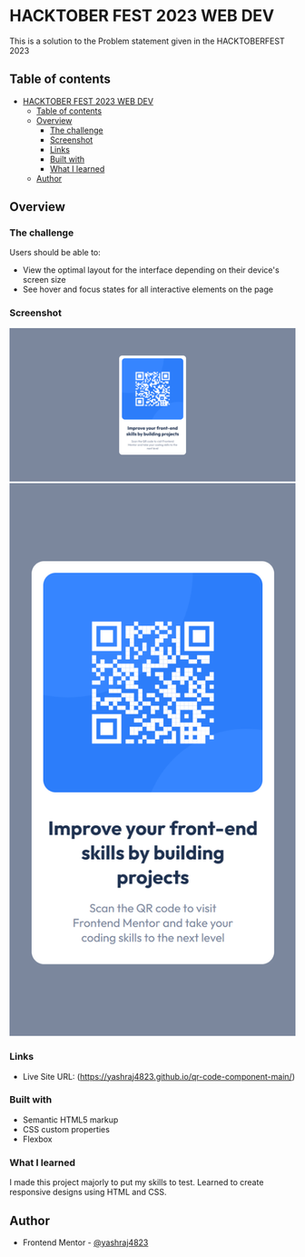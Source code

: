 # HACKTOBER FEST 2023 WEB DEV

This is a solution to the Problem statement given in the HACKTOBERFEST 2023

## Table of contents

- [HACKTOBER FEST 2023 WEB DEV](#hacktober-fest-2023-web-dev)
  - [Table of contents](#table-of-contents)
  - [Overview](#overview)
    - [The challenge](#the-challenge)
    - [Screenshot](#screenshot)
    - [Links](#links)
    - [Built with](#built-with)
    - [What I learned](#what-i-learned)
  - [Author](#author)
  



## Overview

### The challenge

Users should be able to:

- View the optimal layout for the interface depending on their device's screen size
- See hover and focus states for all interactive elements on the page


### Screenshot
![destop-view](<images/Screenshot 2023-10-19 200830.png>)
![mobile-view](<images/Screenshot 2023-10-19 200916.png>)



### Links

- Live Site URL: (https://yashraj4823.github.io/qr-code-component-main/)


### Built with

- Semantic HTML5 markup
- CSS custom properties
- Flexbox


### What I learned

I made this project majorly to put my  skills to test. Learned to create responsive designs using HTML and CSS. 


## Author

- Frontend Mentor - [@yashraj4823](https://www.frontendmentor.io/profile/yashraj4823)




